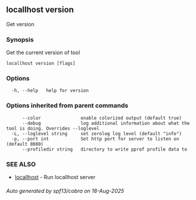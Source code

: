 ## locallhost version

Get version

### Synopsis

Get the current version of tool

```
locallhost version [flags]
```

### Options

```
  -h, --help   help for version
```

### Options inherited from parent commands

```
      --color               enable colorized output (default true)
      --debug               log additional information about what the tool is doing. Overrides --loglevel
  -L, --loglevel string     set zerolog log level (default "info")
  -p, --port int            Set http port for server to listen on (default 8080)
      --profiledir string   directory to write pprof profile data to
```

### SEE ALSO

* [locallhost](locallhost.md)	 - Run locallhost server

###### Auto generated by spf13/cobra on 18-Aug-2025
